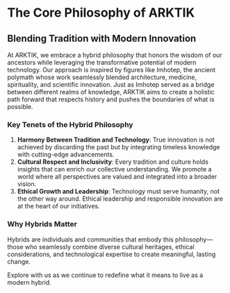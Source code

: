 # The Core Philosophy of ARKTIK

## Blending Tradition with Modern Innovation
At ARKTIK, we embrace a hybrid philosophy that honors the wisdom of our ancestors while leveraging the transformative potential of modern technology. Our approach is inspired by figures like Imhotep, the ancient polymath whose work seamlessly blended architecture, medicine, spirituality, and scientific innovation. Just as Imhotep served as a bridge between different realms of knowledge, ARKTIK aims to create a holistic path forward that respects history and pushes the boundaries of what is possible.

### Key Tenets of the Hybrid Philosophy
1. **Harmony Between Tradition and Technology**: True innovation is not achieved by discarding the past but by integrating timeless knowledge with cutting-edge advancements.
2. **Cultural Respect and Inclusivity**: Every tradition and culture holds insights that can enrich our collective understanding. We promote a world where all perspectives are valued and integrated into a broader vision.
3. **Ethical Growth and Leadership**: Technology must serve humanity, not the other way around. Ethical leadership and responsible innovation are at the heart of our initiatives.

### Why Hybrids Matter
Hybrids are individuals and communities that embody this philosophy—those who seamlessly combine diverse cultural heritages, ethical considerations, and technological expertise to create meaningful, lasting change.

Explore with us as we continue to redefine what it means to live as a modern hybrid.
